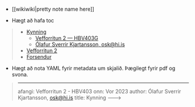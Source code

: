 <!-- ^ lala -->
<!-- & lala -->
<!-- ! lala -->
<!-- ? lala -->
<!-- * lala -->
<!-- ~ lala -->
<!-- TODO lala -->
<!-- FIXME lala -->
<!-- Hægt að hafa #tag svona :) -->

* [[wikiwiki|pretty note name here]]
<!-- * @author_title_year  (setja þarf upp BibTex dæmi *see kortina-Markdown Notes extension lýsingu*) -->

- Hægt að hafa toc

> - [Kynning](#kynning)
>   - [Vefforritun 2 — HBV403G](#vefforritun-2--hbv403g)
>   - [Ólafur Sverrir Kjartansson, osk@hi.is](#ólafur-sverrir-kjartansson-oskhiis)
> - [Vefforritun 2](#vefforritun-2)
> - [Forsendur](#forsendur)

- Hægt að nota YAML fyrir metadata um skjalið. Þægilegt fyrir pdf og svona.

> ---
> afangi: Vefforritun 2 - HBV403
> onn: Vor 2023
> author: Ólafur Sverrir Kjartansson, [osk@hi.is](mailto:osk@hi.is)
> title: Kynning
> --->